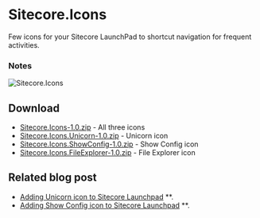 # Sitecore.Icons

Few icons for your Sitecore LaunchPad to shortcut navigation for frequent activities.

### Notes

![Sitecore.Icons](https://raw.githubusercontent.com/wiki/MartinMiles/Sitecore.Icons/images/launchpad.png "Sitecore LaunchPad Icons") 

## Download

* [Sitecore.Icons-1.0.zip](https://github.com/MartinMiles/Sitecore.Icons/raw/master/Files/Sitecore.Icons-1.0.zip) - All three icons
* [Sitecore.Icons.Unicorn-1.0.zip](https://github.com/MartinMiles/Sitecore.Icons/raw/master/Files/Sitecore.Icons.Unicorn-1.0.zip) - Unicorn icon
* [Sitecore.Icons.ShowConfig-1.0.zip](https://github.com/MartinMiles/Sitecore.Icons/raw/master/Files/Sitecore.Icons.ShowConfig-1.0.zip) - Show Config icon
* [Sitecore.Icons.FileExplorer-1.0.zip](https://github.com/MartinMiles/Sitecore.Icons/raw/master/Files/Sitecore.Icons.FileExplorer-1.0.zip) - File Explorer icon


## Related blog post

* [Adding Unicorn icon to Sitecore Launchpad](http://blog.martinmiles.net/post/adding-unicorn-icon-to-sitecore-launchpad) **.
* [Adding Show Config icon to Sitecore Launchpad](http://blog.martinmiles.net/post/adding-show-config-icon-to-sitecore-launchpad) **.
